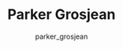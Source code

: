 ---
# this is autogenerated: do not edit
title: Parker Grosjean
author: parker_grosjean
layout: author-bio
jobtitle: Grad Student
bio: bioinformatics
type: member
excerpt: "Kampmann Lab. As an undergraduate student Parker studied Bioengineering and Applied Mathematics at the University of Washington. He is currently a PhD student i"
header:
  teaser: /assets/images/people/bio-grosjean.jpg
papers: 
    - title: Network-aware self-supervised learning enables high-content phenotypic screening for genetic modifiers of neuronal activity dynamics
      excerpt: <u>Grosjean P</u>, Shevade K, Nguyen C, Ancheta S, Mader K, Franco I, Heo SJ, Lewis G, Boggess S, De Domenico A, Ullian E, Shafer S, Litterman A, Przybyla L, Keiser MJ, Ifkovits J, Yala A, Kampmann N. __bioRxiv__. 2025 Feb 05.
      link: "https://doi.org/10.1101/2025.02.04.636489"

---